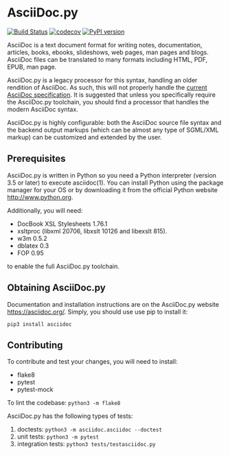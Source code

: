 AsciiDoc.py
===========

[![Build Status](https://github.com/asciidoc/asciidoc-py3/workflows/Test/badge.svg?branch=master)](https://github.com/asciidoc/asciidoc-py3/actions?query=workflow%3ATest+branch%3Amaster)
[![codecov](https://codecov.io/gh/asciidoc-py/asciidoc-py/branch/main/graph/badge.svg?token=fNh3QlLTw0)](https://codecov.io/gh/asciidoc-py/asciidoc-py)
[![PyPI version](https://badge.fury.io/py/asciidoc.svg)](https://badge.fury.io/py/asciidoc)

AsciiDoc is a text document format for writing notes, documentation,
articles, books, ebooks, slideshows, web pages, man pages and blogs.
AsciiDoc files can be translated to many formats including HTML, PDF,
EPUB, man page.

AsciiDoc.py is a legacy processor for this syntax, handling an older
rendition of AsciiDoc. As such, this will not properly handle the
[current AsciiDoc specification](https://projects.eclipse.org/projects/technology.asciidoc).
It is suggested that unless you specifically require the AsciiDoc.py
toolchain, you should find a processor that handles the modern AsciiDoc
syntax.

AsciiDoc.py is highly configurable: both the AsciiDoc source file syntax
and the backend output markups (which can be almost any type of
SGML/XML markup) can be customized and extended by the user.

## Prerequisites

AsciiDoc.py is written in Python so you need a Python interpreter
(version 3.5 or later) to execute asciidoc(1). You can install Python using the
package manager for your OS or by downloading it from the official Python
website http://www.python.org.

Additionally, you will need:

* DocBook XSL Stylesheets 1.76.1
* xsltproc (libxml 20706, libxslt 10126 and libexslt 815).
* w3m 0.5.2
* dblatex 0.3
* FOP 0.95

to enable the full AsciiDoc.py toolchain.

## Obtaining AsciiDoc.py

Documentation and installation instructions are on the AsciiDoc.py website
https://asciidoc.org/. Simply, you should use use pip to install it:

```
pip3 install asciidoc
```

## Contributing

To contribute and test your changes, you will need to install:
* flake8
* pytest
* pytest-mock

To lint the codebase: `python3 -m flake8`

AsciiDoc.py has the following types of tests:
1. doctests: `python3 -m asciidoc.asciidoc --doctest`
1. unit tests: `python3 -m pytest`
1. integration tests: `python3 tests/testasciidoc.py`
